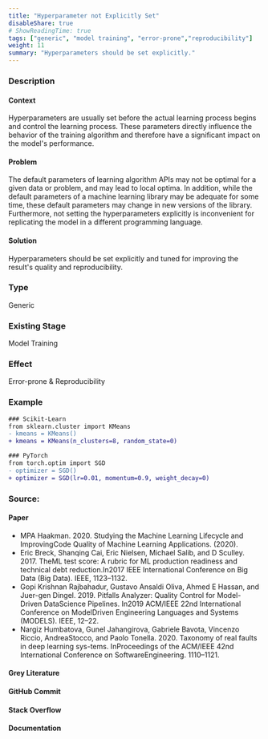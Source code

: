 ```yaml
---
title: "Hyperparameter not Explicitly Set"
disableShare: true
# ShowReadingTime: true
tags: ["generic", "model training", "error-prone","reproducibility"]
weight: 11
summary: "Hyperparameters should be set explicitly."
---
```


### Description

#### Context
Hyperparameters are usually set before the actual learning process begins and control the learning process. These parameters directly influence the behavior of the training algorithm and therefore have a significant impact on the model's performance.

#### Problem
The default parameters of learning algorithm APIs may not be optimal for a given data or problem, and may lead to local optima. In addition, while the default parameters of a machine learning library may be adequate for some time, these default parameters may change in new versions of the library. Furthermore, not setting the hyperparameters explicitly is inconvenient for replicating the model in a different programming language. 

#### Solution
Hyperparameters should be set explicitly and tuned for improving the result's quality and reproducibility.

### Type

Generic

### Existing Stage

Model Training

### Effect

Error-prone & Reproducibility

### Example

```diff
### Scikit-Learn
from sklearn.cluster import KMeans
- kmeans = KMeans()
+ kmeans = KMeans(n_clusters=8, random_state=0)

### PyTorch
from torch.optim import SGD
- optimizer = SGD()
+ optimizer = SGD(lr=0.01, momentum=0.9, weight_decay=0)
```

### Source:

#### Paper 
- MPA Haakman. 2020. Studying the Machine Learning Lifecycle and ImprovingCode Quality of Machine Learning Applications. (2020).
- Eric Breck, Shanqing Cai, Eric Nielsen, Michael Salib, and D Sculley. 2017. TheML test score: A rubric for ML production readiness and technical debt reduction.In2017 IEEE International Conference on Big Data (Big Data). IEEE, 1123–1132.
- Gopi Krishnan Rajbahadur, Gustavo Ansaldi Oliva, Ahmed E Hassan, and Juer-gen Dingel. 2019.   Pitfalls Analyzer: Quality Control for Model-Driven DataScience Pipelines. In2019 ACM/IEEE 22nd International Conference on ModelDriven Engineering Languages and Systems (MODELS). IEEE, 12–22.
- Nargiz Humbatova, Gunel Jahangirova, Gabriele Bavota, Vincenzo Riccio, AndreaStocco, and Paolo Tonella. 2020. Taxonomy of real faults in deep learning sys-tems. InProceedings of the ACM/IEEE 42nd International Conference on SoftwareEngineering. 1110–1121.

#### Grey Literature

#### GitHub Commit

#### Stack Overflow

#### Documentation

